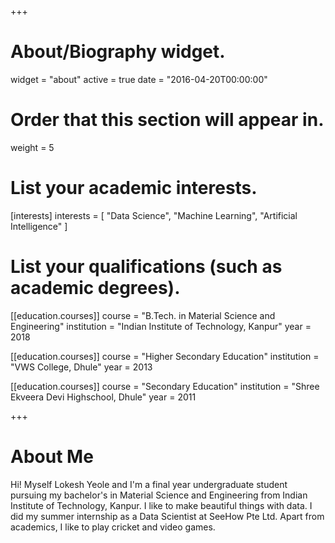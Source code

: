 +++
# About/Biography widget.
widget = "about"
active = true
date = "2016-04-20T00:00:00"

# Order that this section will appear in.
weight = 5

# List your academic interests.
[interests]
  interests = [
    "Data Science",
    "Machine Learning",
    "Artificial Intelligence"
  ]

# List your qualifications (such as academic degrees).
[[education.courses]]
  course = "B.Tech. in Material Science and Engineering"
  institution = "Indian Institute of Technology, Kanpur"
  year = 2018

[[education.courses]]
  course = "Higher Secondary Education"
  institution = "VWS College, Dhule"
  year = 2013

[[education.courses]]
  course = "Secondary Education"
  institution = "Shree Ekveera Devi Highschool, Dhule"
  year = 2011
 
+++

# About Me

Hi! Myself Lokesh Yeole and I'm a final year undergraduate student pursuing my bachelor's in Material Science and Engineering from Indian Institute of Technology, Kanpur. I like to make beautiful things with data. I did my summer internship as a Data Scientist at SeeHow Pte Ltd. Apart from academics, I like to play cricket and video games.
